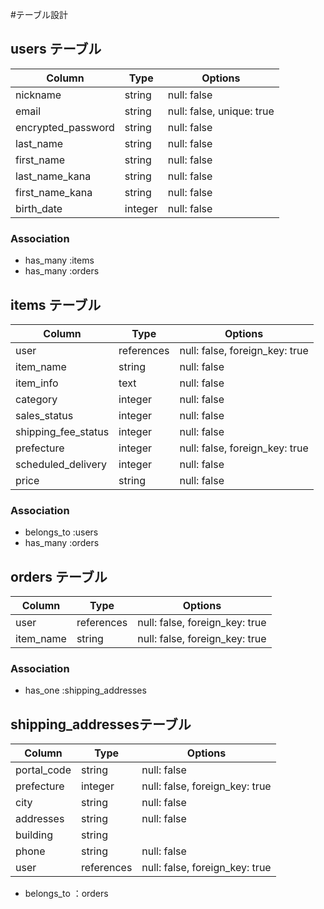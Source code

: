 #テーブル設計

## users テーブル

| Column             | Type    | Options                   |
| ------------------ | ------- | ------------------------- |
| nickname           | string  | null: false               |
| email              | string  | null: false, unique: true |
| encrypted_password | string  | null: false               |
| last_name          | string  | null: false               |
| first_name         | string  | null: false               |
| last_name_kana     | string  | null: false               |
| first_name_kana    | string  | null: false               |
| birth_date         | integer | null: false               |

### Association

- has_many :items
- has_many :orders

## items テーブル

| Column              | Type       | Options                        |
| ------------------- | ---------- | ------------------------------ |
| user                | references | null: false, foreign_key: true |
| item_name           | string     | null: false                    |
| item_info           | text       | null: false                    |
| category            | integer    | null: false                    |
| sales_status        | integer    | null: false                    |
| shipping_fee_status | integer    | null: false                    |
| prefecture          | integer    | null: false, foreign_key: true |
| scheduled_delivery  | integer    | null: false                    |
| price               | string     | null: false                    |

### Association

- belongs_to :users
- has_many :orders

## orders テーブル

| Column    | Type       | Options                        |
| --------- | ---------- | ------------------------------ |
| user      | references | null: false, foreign_key: true |           |
| item_name | string     | null: false, foreign_key: true |

### Association

- has_one :shipping_addresses


##  shipping_addressesテーブル


| Column       | Type       | Options                        |
| ------------ | ---------- | ------------------------------ |
| portal_code  | string     | null: false                    |
| prefecture   | integer    | null: false, foreign_key: true |
| city         | string     | null: false                    |
| addresses    | string     | null: false                    |
| building     | string     |                                |
| phone        | string     | null: false                    |
| user         | references | null: false, foreign_key: true |

- belongs_to ：orders

